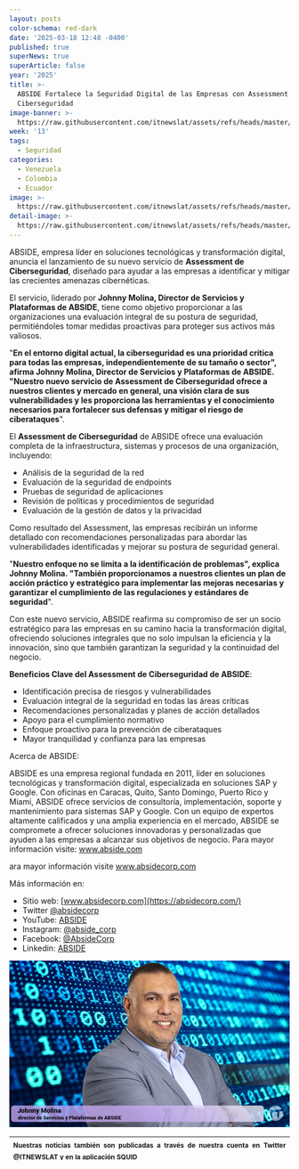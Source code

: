 ```yaml
---
layout: posts
color-schema: red-dark
date: '2025-03-18 12:48 -0400'
published: true
superNews: true
superArticle: false
year: '2025'
title: >-
  ABSIDE Fortalece la Seguridad Digital de las Empresas con Assessment de
  Ciberseguridad
image-banner: >-
  https://raw.githubusercontent.com/itnewslat/assets/refs/heads/master/img/1200x450/Abside-Ciberseguridad-l.jpg
week: '13'
tags:
  - Seguridad
categories:
  - Venezuela
  - Colombia
  - Ecuador
image: >-
  https://raw.githubusercontent.com/itnewslat/assets/refs/heads/master/img/540x320/Johnny-Molina-p.jpg
detail-image: >-
  https://raw.githubusercontent.com/itnewslat/assets/refs/heads/master/img/1024x680/Johnny-Molina-g.jpg
---
```

ABSIDE, empresa líder en soluciones tecnológicas y transformación digital, anuncia el lanzamiento de su nuevo servicio de **Assessment de Ciberseguridad**, diseñado para ayudar a las empresas a identificar y mitigar las crecientes amenazas cibernéticas.

El servicio, liderado por **Johnny Molina, Director de Servicios y Plataformas de ABSIDE**, tiene como objetivo proporcionar a las organizaciones una evaluación integral de su postura de seguridad, permitiéndoles tomar medidas proactivas para proteger sus activos más valiosos.

"**En el entorno digital actual, la ciberseguridad es una prioridad crítica para todas las empresas, independientemente de su tamaño o sector", afirma Johnny Molina, Director de Servicios y Plataformas de ABSIDE. "Nuestro nuevo servicio de Assessment de Ciberseguridad ofrece a nuestros clientes y mercado en general, una visión clara de sus vulnerabilidades y les proporciona las herramientas y el conocimiento necesarios para fortalecer sus defensas y mitigar el riesgo de ciberataques**".

El **Assessment de Ciberseguridad** de ABSIDE ofrece una evaluación completa de la infraestructura, sistemas y procesos de una organización, incluyendo:

- Análisis de la seguridad de la red
- Evaluación de la seguridad de endpoints
- Pruebas de seguridad de aplicaciones
- Revisión de políticas y procedimientos de seguridad
- Evaluación de la gestión de datos y la privacidad

Como resultado del Assessment, las empresas recibirán un informe detallado con recomendaciones personalizadas para abordar las vulnerabilidades identificadas y mejorar su postura de seguridad general.

"**Nuestro enfoque no se limita a la identificación de problemas", explica Johnny Molina. "También proporcionamos a nuestros clientes un plan de acción práctico y estratégico para implementar las mejoras necesarias y garantizar el cumplimiento de las regulaciones y estándares de seguridad**".

Con este nuevo servicio, ABSIDE reafirma su compromiso de ser un socio estratégico para las empresas en su camino hacia la transformación digital, ofreciendo soluciones integrales que no solo impulsan la eficiencia y la innovación, sino que también garantizan la seguridad y la continuidad del negocio.

**Beneficios Clave del Assessment de Ciberseguridad de ABSIDE**:

- Identificación precisa de riesgos y vulnerabilidades
- Evaluación integral de la seguridad en todas las áreas críticas
- Recomendaciones personalizadas y planes de acción detallados
- Apoyo para el cumplimiento normativo
- Enfoque proactivo para la prevención de ciberataques
- Mayor tranquilidad y confianza para las empresas

Acerca de ABSIDE:

ABSIDE es una empresa regional fundada en 2011, líder en soluciones tecnológicas y transformación digital, especializada en soluciones SAP y Google. Con oficinas en Caracas, Quito, Santo Domingo, Puerto Rico y Miami, ABSIDE ofrece servicios de consultoría, implementación, soporte y mantenimiento para sistemas SAP y Google. Con un equipo de expertos altamente calificados y una amplia experiencia en el mercado, ABSIDE se compromete a ofrecer soluciones innovadoras y personalizadas que ayuden a las empresas a alcanzar sus objetivos de negocio. Para mayor información visite: www.abside.com


ara mayor información visite www.absidecorp.com

Más información en: 
- Sitio web: [www.absidecorp.com](https://absidecorp.com/) 
- Twitter [@absidecorp](https://twitter.com/absidecorp) 
- YouTube: [ABSIDE](https://www.youtube.com/channel/UCbWqhlxlMXwjdajMh9AP8bQ) 
- Instagram: [@abside_corp](https://www.instagram.com/abside_corp/) 
- Facebook: [@AbsideCorp](https://www.facebook.com/AbsideCorp/) 
- Linkedin: [ABSIDE](https://www.linkedin.com/company/abside/posts/?feedView=all)

![](https://raw.githubusercontent.com/itnewslat/assets/refs/heads/master/img/540x320/Johnny-Molina-p.jpg)

<table style="height: 42px;" width="569">
<tbody>
<tr>
<td style="text-align: justify;"><sub><strong>Nuestras noticias también son publicadas a través de nuestra cuenta en Twitter <a href="https://twitter.com/itnewslat?lang=es">@ITNEWSLAT</a> y en la aplicación <a href="https://squidapp.co/en/">SQUID</a></strong></sub></td>
</tr>
</tbody>
</table>


